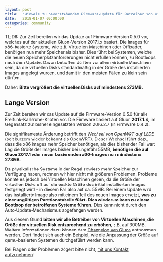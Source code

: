 ```yaml
---
layout: post
title:  "Hinweis zu bevorstehendem Firmware-Update für Betreiber von virtuellen Maschinen"
date:   2018-01-07 00:00:00
categories: community
---
```


TL;DR:
Zur Zeit bereiten wir das Update auf Firmware-Version 0.5.0 vor, welches auf der aktuellen Gluon-Version 2017.1.x basiert. Die Images für x86-basierte Systeme, wie z.B. Virtuellen Maschinen oder Offloader, benötigen nun mehr Speicher als bisher. Dies führt bei Systemen, welche die neuen Speicherplatzanforderungen nicht erfüllen können, zu Bootloops nach dem Update. Davon betroffen dürften vor allem virtuelle Maschinen sein, da die virtuellen Disks standardmäßig in der Größe des installierten Images angelegt wurden, und damit in den meisten Fällen zu klein sein dürften.

Daher: __Bitte vergrößert die virtuellen Disks auf mindestens 273MB.__

<!--*-->

## Lange Version

Zur Zeit bereiten wir das Update auf die Firmware-Version 0.5.0 für alle Freifunk-Karlsruhe-Knoten vor. Die Firmware basiert auf Gluon __2017.1.4__, im Gegensatz zur bisher eingesetzten Version 2016.2.7 (in Firmware 0.4.2).

Die signifikanteste Änderung betrifft den _Wechsel von OpenWRT auf LEDE_ (seit kurzem wieder bekannt als OpenWRT). Dieser Wechsel führt dazu, dass die x86 images mehr Speicher benötigen, als dies bisher der Fall war: Lag die Größe der Images bisher bei ungefähr 55MB, __benötigen die auf Gluon 2017.1 oder neuer basierenden x86-Images nun mindestens 273MB__.

Da physikalische Systeme in der Regel sowieso mehr Speicher zur Verfügung haben, rechnen wir hier nicht mit größeren Problemen. Probleme könnte es jedoch bei Virtuellen Maschinen geben, da die Größe der virtuellen Disks oft auf die exakte Größe des initial installierten Images festgelegt wird - in diesem Fall also auf ca. 55MB.
Bei einem Update wird das installierte Image also mit einem Teil des neuen Images ersetzt, **was zu einer ungültigen Partitionstabelle führt. Dies wiederum kann zu einem Bootloop der betroffenen Systeme führen.** Dies kann nicht durch den Auto-Update-Mechanismus abgefangen werden.

Aus diesem Grund __bitten wir alle Betreiber von Virtuellen Maschinen, die Größe der virtuellen Disk entsprechend zu erhöhen__, z.B. auf 300MB. Weitere Informationen dazu können dem [Changelog von Gluon](https://gluon.readthedocs.io/en/v2017.1.x/releases/v2017.1.html) entnommen werden. Dort findet sich auch ein Beispiel, wie die Anpassung der Größe auf qemu-basierten Systemen durchgeführt werden kann.

Bei Fragen oder Problemen zögert bitte nicht, [mit uns Kontakt aufzunehmen](/kontakt/)!
